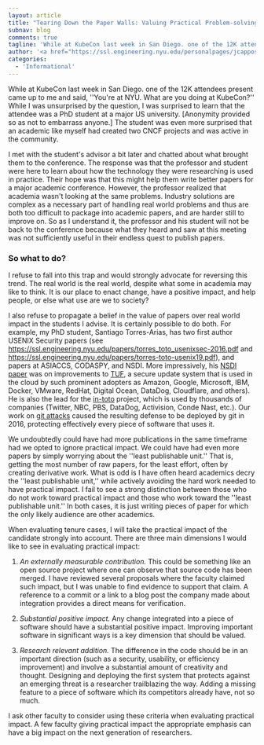 ```yaml
---
layout: article
title: "Tearing Down the Paper Walls: Valuing Practical Problem-solving in Academia"
subnav: blog
comments: true
tagline: 'While at KubeCon last week in San Diego. one of the 12K attendees present came up to me and said, ''You're at NYU. What are you doing at KubeCon?''...'
author: '<a href="https://ssl.engineering.nyu.edu/personalpages/jcappos/">Justin Cappos</a>'
categories:
  - 'Informational'
---
```


While at KubeCon last week in San Diego. one of the 12K attendees present came up to me and said, ''You're at NYU. What are you doing at KubeCon?''  While I was unsurprised by the question, I was surprised to learn that the attendee was a PhD student at a major US university.  [Anonymity provided so as not to embarrass anyone.]  The student was even more surprised that an academic like myself had created two CNCF projects and was active in the community.

I met with the student's advisor a bit later and chatted about what brought them to the conference.  The response was that the professor and student were here to learn about how the technology they were researching is used in practice. Their hope was that this might help them write better papers for a major academic conference. However, the professor realized that academia wasn't looking at the same problems. Industry solutions are complex as a necessary part of handling real world problems and thus are both too difficult to package into academic papers, and are harder still to improve on.  So as I understand it, the professor and his student will not be back to the conference because what they heard and saw at this meeting was not sufficiently useful in their endless quest to publish papers.

### **So what to do?**

I refuse to fall into this trap and would strongly advocate for reversing this trend.  The real world is the real world, despite what some in academia may like to think.  It is our place to enact change, have a positive impact, and help people, or else what use are we to society?

I also refuse to propagate a belief in the value of papers over real world impact in the students I advise.  It is certainly possible to do both.  For example, my PhD student, Santiago Torres-Arias, has two first author USENIX Security papers (see https://ssl.engineering.nyu.edu/papers/torres_toto_usenixsec-2016.pdf and https://ssl.engineering.nyu.edu/papers/torres-toto-usenix19.pdf), and papers at ASIACCS, CODASPY, and NSDI.  More impressively, his [NSDI paper](https://ssl.engineering.nyu.edu/papers/kuppusamy_nsdi_16.pdf) was on improvements to [TUF](https://theupdateframework.github.io/), a secure update system that is used in the cloud by such prominent adopters as Amazon, Google, Microsoft, IBM, Docker, VMware, RedHat, Digital Ocean, DataDog, Cloudflare, and others).  He is also the lead for the [in-toto](https://in-toto.io/) project, which is used by thousands of companies (Twitter, NBC, PBS, DataDog, Activision, Conde Nast, etc.).  Our work on [git attacks](https://ssl.engineering.nyu.edu/papers/torres_toto_usenixsec-2016.pdf) caused the resulting defense to be deployed by git in 2016, protecting effectively every piece of software that uses it.

We undoubtedly could have had more publications in the same timeframe had we opted to ignore practical impact.  We could have had even more papers by simply worrying about the ''least publishable unit.''  That is, getting the most number of raw papers, for the least effort, often by creating derivative work.  What is odd is I have often heard academics decry the ''least publishable unit,'' while actively avoiding the hard work needed to have practical impact.  I fail to see a strong distinction between those who do not work toward practical impact and those who work toward the ''least publishable unit.''  In both cases, it is just writing pieces of paper for which the only likely audience are other academics.

When evaluating tenure cases, I will take the practical impact of the candidate strongly into account.  There are three main dimensions I would like to see in evaluating practical impact:

1. *An externally measurable contribution.* This could be something like an open source project where one can observe that source code has been merged.  I have reviewed several proposals where the faculty claimed such impact, but I was unable to find evidence to support that claim.  A reference to a commit or a link to a blog post the company made about integration provides a direct means for verification.  

2. *Substantial positive impact.* Any change integrated into a piece of software should have a substantial positive impact.  Improving important software in significant ways is a key dimension that should be valued.

3. *Research relevant addition.* The difference in the code should be in an important direction (such as a security, usability, or efficiency improvement) and involve a substantial amount of creativity and thought. Designing and deploying the first system that protects against an emerging threat is a researcher trailblazing the way. Adding a missing feature to a piece of software which its competitors already have, not so much.

I ask other faculty to consider using these criteria when evaluating practical impact.  A few faculty giving practical impact the appropriate emphasis can have a big impact on the next generation of researchers.
